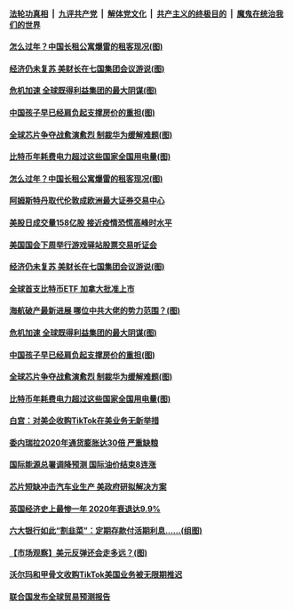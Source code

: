####  [法轮功真相](../../../../basic/blob/master/README.md?t=02140731) &nbsp;|&nbsp; [九评共产党](../../../../9ping.md/blob/master/README.md?t=02140731) &nbsp;|&nbsp; [解体党文化](../../../../jtdwh.md/blob/master/README.md?t=02140731)  &nbsp;|&nbsp; [共产主义的终极目的](../../../../gczydzjmd.md/blob/master/README.md?t=02140731) &nbsp;|&nbsp; [魔鬼在统治我们的世界](../../../../mgztzwmdsj.md/blob/master/README.md?t=02140731) 

#### [怎么过年？中国长租公寓爆雷的租客现况(图)](../pages/p5/962411.md?t=02140731) 

#### [经济仍未复苏 美财长在七国集团会议游说(图)](../pages/p5/962405.md?t=02140731) 

#### [危机加速 全球既得利益集团的最大阴谋(图)](../pages/p5/962330.md?t=02140731) 

#### [中国孩子早已经肩负起支撑房价的重担(图)](../pages/p5/962329.md?t=02140731) 

#### [全球芯片争夺战愈演愈烈 制裁华为缓解难题(图)](../pages/p5/962308.md?t=02140731) 

#### [比特币年耗费电力超过这些国家全国用电量(图)](../pages/p5/962304.md?t=02140731) 

#### [怎么过年？中国长租公寓爆雷的租客现况(图)](../pages/p5/962411.md?t=02140731) 

#### [阿姆斯特丹取代伦敦成欧洲最大证券交易中心](../pages/p5/962409.md?t=02140731) 

#### [美股日成交量158亿股 接近疫情恐慌高峰时水平](../pages/p5/962408.md?t=02140731) 

#### [美国国会下周举行游戏驿站股票交易听证会](../pages/p5/962407.md?t=02140731) 

#### [经济仍未复苏 美财长在七国集团会议游说(图)](../pages/p5/962405.md?t=02140731) 

#### [全球首支比特币ETF 加拿大批准上市](../pages/p5/962401.md?t=02140731) 

#### [海航破产最新进展 哪位中共大佬的势力范围？(图)](../pages/p5/962322.md?t=02140731) 

#### [危机加速 全球既得利益集团的最大阴谋(图)](../pages/p5/962330.md?t=02140731) 

#### [中国孩子早已经肩负起支撑房价的重担(图)](../pages/p5/962329.md?t=02140731) 

#### [全球芯片争夺战愈演愈烈 制裁华为缓解难题(图)](../pages/p5/962308.md?t=02140731) 

#### [比特币年耗费电力超过这些国家全国用电量(图)](../pages/p5/962304.md?t=02140731) 

#### [白宫：对美企收购TikTok在美业务无新举措](../pages/p5/962301.md?t=02140731) 

#### [委内瑞拉2020年通货膨胀达30倍 严重缺粮](../pages/p5/962299.md?t=02140731) 

#### [国际能源总署调降预测 国际油价结束8连涨](../pages/p5/962297.md?t=02140731) 

#### [芯片短缺冲击汽车业生产 美政府研拟解决方案](../pages/p5/962296.md?t=02140731) 

#### [英国经济史上最惨一年 2020年衰退达9.9%](../pages/p5/962293.md?t=02140731) 

#### [六大银行如此“割韭菜”：定期存款付活期利息……(组图)](../pages/p5/962268.md?t=02140731) 

#### [【市场观察】美元反弹还会走多远？(图)](../pages/p5/962266.md?t=02140731) 

#### [沃尔玛和甲骨文收购TikTok美国业务被无限期推迟](../pages/p5/962245.md?t=02140731) 

#### [联合国发布全球贸易预测报告](../pages/p5/962243.md?t=02140731) 

